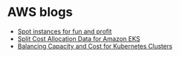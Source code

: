 # AWS blogs

- [Spot instances for fun and profit](https://medium.com/@the.gigi/mastering-spot-instances-on-kubernetes-for-fun-and-profit-f274e7d59005#:~:text=Spot%20instances%20use%20the%20same,able%20to%20provision%20new%20nodes.)
- [Split Cost Allocation Data for Amazon EKS](https://medium.com/@hirsch.elad/split-cost-allocation-data-for-amazon-eks-deb59dbd344a)
- [Balancing Capacity and Cost for Kubernetes Clusters](https://dnastacio.medium.com/kubernetes-cluster-capacity-d96d0d82b380)
